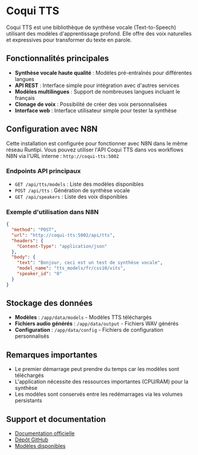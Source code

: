 # Coqui TTS

Coqui TTS est une bibliothèque de synthèse vocale (Text-to-Speech) utilisant des modèles d'apprentissage profond. Elle offre des voix naturelles et expressives pour transformer du texte en parole.

## Fonctionnalités principales

- **Synthèse vocale haute qualité** : Modèles pré-entraînés pour différentes langues
- **API REST** : Interface simple pour intégration avec d'autres services
- **Modèles multilingues** : Support de nombreuses langues incluant le français
- **Clonage de voix** : Possibilité de créer des voix personnalisées
- **Interface web** : Interface utilisateur simple pour tester la synthèse

## Configuration avec N8N

Cette installation est configurée pour fonctionner avec N8N dans le même réseau Runtipi. Vous pouvez utiliser l'API Coqui TTS dans vos workflows N8N via l'URL interne : `http://coqui-tts:5002`

### Endpoints API principaux

- `GET /api/tts/models` : Liste des modèles disponibles
- `POST /api/tts` : Génération de synthèse vocale
- `GET /api/speakers` : Liste des voix disponibles

### Exemple d'utilisation dans N8N

```json
{
  "method": "POST",
  "url": "http://coqui-tts:5002/api/tts",
  "headers": {
    "Content-Type": "application/json"
  },
  "body": {
    "text": "Bonjour, ceci est un test de synthèse vocale",
    "model_name": "tts_models/fr/css10/vits",
    "speaker_id": "0"
  }
}
```

## Stockage des données

- **Modèles** : `/app/data/models` - Modèles TTS téléchargés
- **Fichiers audio générés** : `/app/data/output` - Fichiers WAV générés
- **Configuration** : `/app/data/config` - Fichiers de configuration personnalisés

## Remarques importantes

- Le premier démarrage peut prendre du temps car les modèles sont téléchargés
- L'application nécessite des ressources importantes (CPU/RAM) pour la synthèse
- Les modèles sont conservés entre les redémarrages via les volumes persistants

## Support et documentation

- [Documentation officielle](https://tts.readthedocs.io/)
- [Dépôt GitHub](https://github.com/coqui-ai/TTS)
- [Modèles disponibles](https://github.com/coqui-ai/TTS/wiki/Released-Models)
